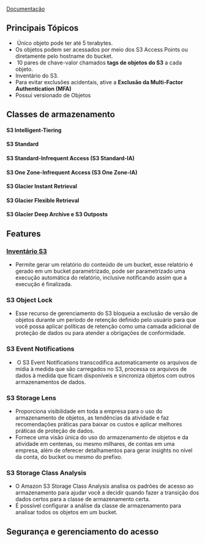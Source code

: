 
[Documentação](https://aws.amazon.com/pt/s3/features/?pg=ln&sec=be)
## Principais Tópicos
-  Único objeto pode ter até 5 terabytes.
- Os objetos podem ser acessados por meio dos S3 Access Points ou diretamente pelo hostname do bucket.
-  10 pares de chave-valor chamados **tags de objetos do S3** a cada objeto.
- Inventário do S3.
- Para evitar exclusões acidentais, ative a **Exclusão da Multi-Factor Authentication (MFA)**
- Possui versionado de Objetos
## Classes de armazenamento
#### S3 Intelligent-Tiering
#### S3 Standard
#### S3 Standard-Infrequent Access (S3 Standard-IA)
#### S3 One Zone-Infrequent Access (S3 One Zone-IA)
#### S3 Glacier Instant Retrieval
#### S3 Glacier Flexible Retrieval
#### S3 Glacier Deep Archive e S3 Outposts

## Features

### [Inventário S3](https://docs.aws.amazon.com/pt_br/AmazonS3/latest/userguide/configure-inventory.html) 
- Permite gerar um relatório do conteúdo de um bucket, esse relatório é gerado em um bucket parametrizado, pode ser parametrizado uma execução automática do relatório, inclusive notificando assim que a execução é finalizada.
### S3 Object Lock
- Esse recurso de gerenciamento do S3 bloqueia a exclusão de versão de objetos durante um período de retenção definido pelo usuário para que você possa aplicar políticas de retenção como uma camada adicional de proteção de dados ou para atender a obrigações de conformidade.
### S3 Event Notifications
-  O S3 Event Notifications transcodifica automaticamente os arquivos de mídia à medida que são carregados no S3, processa os arquivos de dados à medida que ficam disponíveis e sincroniza objetos com outros armazenamentos de dados.

### S3 Storage Lens
- Proporciona visibilidade em toda a empresa para o uso do armazenamento de objetos, as tendências da atividade e faz recomendações práticas para baixar os custos e aplicar melhores práticas de proteção de dados.
- Fornece uma visão única do uso do armazenamento de objetos e da atividade em centenas, ou mesmo milhares, de contas em uma empresa, além de oferecer detalhamentos para gerar insights no nível da conta, do bucket ou mesmo do prefixo.
### S3 Storage Class Analysis
- O Amazon S3 Storage Class Analysis analisa os padrões de acesso ao armazenamento para ajudar você a decidir quando fazer a transição dos dados certos para a classe de armazenamento certa.
- É possível configurar a análise da classe de armazenamento para analisar todos os objetos em um bucket.


## Segurança e gerenciamento do acesso
